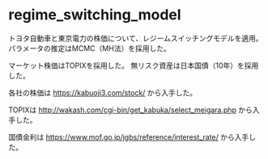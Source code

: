 # regime_switching_model
トヨタ自動車と東京電力の株価について、レジームスイッチングモデルを適用。
パラメータの推定はMCMC（MH法）を採用した。

マーケット株価はTOPIXを採用した。
無リスク資産は日本国債（10年）を採用した。

各社の株価は
https://kabuoji3.com/stock/
から入手した。

TOPIXは
http://wakash.com/cgi-bin/get_kabuka/select_meigara.php
から入手した。

国債金利は
https://www.mof.go.jp/jgbs/reference/interest_rate/
から入手した。

